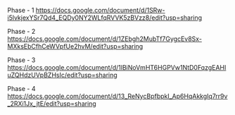 Phase - 1 https://docs.google.com/document/d/1SRw-i5lvkjexYSr7Qd4_EQDy0NY2WLfqRVVK5zBVzz8/edit?usp=sharing

Phase - 2 https://docs.google.com/document/d/1ZEbgh2MubTf7GygcEv8Sx-MXksEbCfhCeWVpfUe2hvM/edit?usp=sharing

Phase - 3 https://docs.google.com/document/d/1lBiNoVmHT6HGPVw1NtD0FqzgEAHIuZQHdzUVpBZHsIc/edit?usp=sharing

Phase - 4 https://docs.google.com/document/d/13_ReNycBpfbpkI_Ap6HqAkkgIq7rr9v_2RXi1Jx_jtE/edit?usp=sharing
